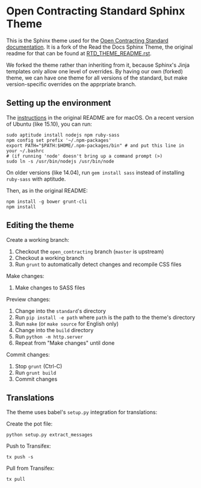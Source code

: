 # Open Contracting Standard Sphinx Theme

This is the Sphinx theme used for the [Open Contracting Standard documentation](https://github.com/open-contracting/standard). It is a fork of the Read the Docs Sphinx Theme, the original readme for that can be found at [RTD_THEME_README.rst](/RTD_THEME_README.rst).

We forked the theme rather than inheriting from it, because Sphinx's Jinja templates only allow one level of overrides. By having our own (forked) theme, we can have one theme for all versions of the standard, but make version-specific overrides on the apprpriate branch.

## Setting up the environment

The [instructions](/RTD_THEME_README.rst#set-up-your-environment) in the original README are for macOS. On a recent version of Ubuntu (like 15.10), you can run:

```
sudo aptitude install nodejs npm ruby-sass
npm config set prefix '~/.npm-packages'
export PATH="$PATH:$HOME/.npm-packages/bin" # and put this line in your ~/.bashrc
# (if running 'node' doesn't bring up a command prompt (>)
sudo ln -s /usr/bin/nodejs /usr/bin/node
```

On older versions (like 14.04), run `gem install sass` instead of installing `ruby-sass` with aptitude.

Then, as in the original README:

```
npm install -g bower grunt-cli
npm install
```

## Editing the theme

Create a working branch:

1. Checkout the `open_contracting` branch (`master` is upstream)
1. Checkout a working branch
1. Run `grunt` to automatically detect changes and recompile CSS files

Make changes:

1. Make changes to SASS files

Preview changes:

1. Change into the `standard`'s directory
1. Run `pip install -e path` where `path` is the path to the theme's directory
1. Run `make` (or `make source` for English only)
1. Change into the `build` directory
1. Run `python -m http.server`
1. Repeat from "Make changes" until done

Commit changes:

1. Stop `grunt` (Ctrl-C)
1. Run `grunt build`
1. Commit changes

## Translations

The theme uses babel's `setup.py` integration for translations:

Create the pot file:

    python setup.py extract_messages

Push to Transifex:

    tx push -s

Pull from Transifex:

    tx pull
